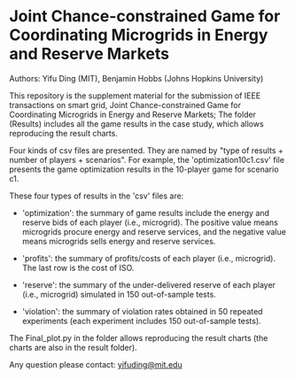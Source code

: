# Joint Chance-constrained Game for Coordinating Microgrids in Energy and Reserve Markets

Authors: Yifu Ding (MIT), Benjamin Hobbs (Johns Hopkins University)


This repository is the supplement material for the submission of IEEE transactions on smart grid, Joint Chance-constrained Game for Coordinating Microgrids in Energy and Reserve Markets; The folder (Results) includes all the game results in the case study, which allows reproducing the result charts.


Four kinds of csv files are presented. They are named by "type of results + number of players + scenarios". For example, the 'optimization10c1.csv' file presents the game optimization results in the 10-player game for scenario c1. 

These four types of results in the 'csv' files are:

- 'optimization': the summary of game results include the energy and reserve bids of each player (i.e., microgrid). The positive value means microgrids procure energy and reserve services, and the negative value means microgrids sells energy and reserve services.

- 'profits': the summary of profits/costs of each player (i.e., microgrid). The last row is the cost of ISO.

- 'reserve': the summary of the under-delivered reserve of each player (i.e., microgrid) simulated in 150 out-of-sample tests.

- 'violation': the summary of violation rates obtained in 50 repeated experiments (each experiment includes 150 out-of-sample tests).

The Final_plot.py in the folder allows reproducing the result charts (the charts are also in the result folder).

Any question please contact: yifuding@mit.edu





